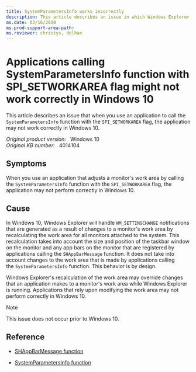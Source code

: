 ```yaml
---
title: SystemParametersInfo works incorrectly
description: This article describes an issue in which Windows Explorer overrides changes to work area made by applications calling SystemParametersInfo (SPI_SETWORKAREA) on Windows 10.
ms.date: 03/16/2020
ms.prod-support-area-path: 
ms.reviewer: christys, delhan
---
```

# Applications calling SystemParametersInfo function with SPI_SETWORKAREA flag might not work correctly in Windows 10

This article describes an issue that when you use an application to call the `SystemParametersInfo` function with the `SPI_SETWORKAREA` flag, the application may not work correctly in Windows 10.

_Original product version:_ &nbsp; Windows 10  
_Original KB number:_ &nbsp; 4014104

## Symptoms

When you use an application that adjusts a monitor's work area by calling the `SystemParametersInfo` function with the `SPI_SETWORKAREA` flag, the application may not perform correctly in Windows 10.

## Cause

In Windows 10, Windows Explorer will handle `WM_SETTINGCHANGE` notifications that are generated as a result of changes to a monitor's work area by recalculating the work area for all monitors attached to the system. This recalculation takes into account the size and position of the taskbar window on the monitor and any app bars on the monitor that are registered by applications calling the `SHAppBarMessage` function. It does not take into account changes to the work area that is made by applications calling the `SystemParametersInfo` function. This behavior is by design.

Windows Explorer's recalculation of the work area may override changes that an application makes to a monitor's work area while Windows Explorer is running. Applications that rely upon modifying the work area may not perform correctly in Windows 10.

> [!NOTE]
> This issue does not occur prior to Windows 10.

## Reference

- [SHAppBarMessage function](/windows/win32/api/shellapi/nf-shellapi-shappbarmessage)

- [SystemParametersInfo function](/windows/win32/api/winuser/nf-winuser-systemparametersinfoa)

